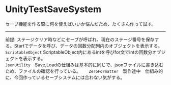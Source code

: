 # UnityTestSaveSystem

セーブ機能を作る際に何を使えばいいか悩んだため、たくさん作って試す。
_______________________________________________________________________________________________________________________________
前提: ステージクリア時などにセーブが呼ばれ、現在のステージ番号を保存する。Startでデータを呼び、データの回数分配列内のオブジェクトを表示する。
<br>
`ScriptableObject` ScriptableObject内にあるintを呼びfor文でintの回数分オブジェクトを表示する。  
`JsonUtility`　Save,Loadの仕組みは基本的に同じで、jsonファイルに書き込むため、ファイルの確認を行っている。　　
`ZeroFormatter`　製作途中　仕組み的に、今回作っているセーブシステムには合わない気がする。
